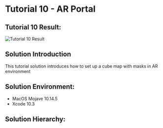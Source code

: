 Tutorial 10 - AR Portal
====================

## Tutorial 10 Result:
![Tutorial 10 Result](https://github.com/jingyangcarl/Resources/blob/master/ARKitTutorial/Tutorial10_ARPortal/result.gif)

## Solution Introduction
This tutorial solution introduces how to set up a cube map with masks in AR environment

## Solution Environment:
* MacOS Mojave 10.14.5
* Xcode 10.3

## Solution Hierarchy:
